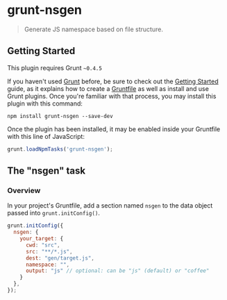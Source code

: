 # grunt-nsgen

> Generate JS namespace based on file structure.

## Getting Started
This plugin requires Grunt `~0.4.5`

If you haven't used [Grunt](http://gruntjs.com/) before, be sure to check out the [Getting Started](http://gruntjs.com/getting-started) guide, as it explains how to create a [Gruntfile](http://gruntjs.com/sample-gruntfile) as well as install and use Grunt plugins. Once you're familiar with that process, you may install this plugin with this command:

```shell
npm install grunt-nsgen --save-dev
```

Once the plugin has been installed, it may be enabled inside your Gruntfile with this line of JavaScript:

```js
grunt.loadNpmTasks('grunt-nsgen');
```

## The "nsgen" task

### Overview
In your project's Gruntfile, add a section named `nsgen` to the data object passed into `grunt.initConfig()`.

```js
grunt.initConfig({
  nsgen: {
    your_target: {
      cwd: "src",
      src: "**/*.js",
      dest: "gen/target.js",
      namespace: "",
      output: "js" // optional: can be "js" (default) or "coffee"
    }
  },
});
```